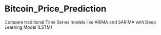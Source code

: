 # Bitcoin_Price_Prediction
Compare traditional Time Series models like ARIMA and SARIMA with Deep Learning Model (LSTM)
